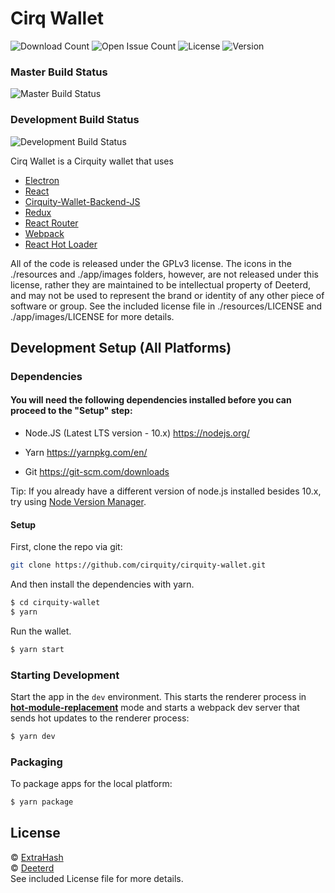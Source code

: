 # Cirq Wallet

![Download Count](https://img.shields.io/github/downloads/cirquity/cirquity-wallet/total.svg)
![Open Issue Count](https://img.shields.io/github/issues/cirquity/cirquity-wallet)
![License](https://img.shields.io/github/license/cirquity/cirquity-wallet)
![Version](https://img.shields.io/github/v/release/cirquity/cirquity-wallet)

### Master Build Status

![Master Build Status](https://github.com/cirquity/cirquity-wallet/workflows/Build/badge.svg?branch=master)

### Development Build Status

![Development Build Status](https://github.com/cirquity/cirquity-wallet/workflows/Build/badge.svg?branch=development)

Cirq Wallet is a Cirquity wallet that uses

- [Electron](http://electron.atom.io/)
- [React](https://facebook.github.io/react/)
- [Cirquity-Wallet-Backend-JS](https://github.com/cirquity/cirquity-wallet-backend-js)
- [Redux](https://github.com/reactjs/redux)
- [React Router](https://github.com/reactjs/react-router)
- [Webpack](http://webpack.github.io/docs/)
- [React Hot Loader](https://github.com/gaearon/react-hot-loader)

All of the code is released under the GPLv3 license. The icons in the ./resources and ./app/images folders, however, are not released under this license, rather they are maintained to be intellectual property of Deeterd, and may not be used to represent the brand or identity of any other piece of software or group. See the included license file in ./resources/LICENSE and ./app/images/LICENSE for more details.

## Development Setup (All Platforms)

### Dependencies

#### You will need the following dependencies installed before you can proceed to the "Setup" step:

- Node.JS (Latest LTS version - 10.x) https://nodejs.org/

- Yarn https://yarnpkg.com/en/

- Git https://git-scm.com/downloads

Tip: If you already have a different version of node.js installed besides 10.x, try using [Node Version Manager](https://github.com/nvm-sh/nvm#install--update-script).

#### Setup

First, clone the repo via git:

```bash
git clone https://github.com/cirquity/cirquity-wallet.git
```

And then install the dependencies with yarn.

```bash
$ cd cirquity-wallet
$ yarn
```

Run the wallet.

```bash
$ yarn start
```

### Starting Development

Start the app in the `dev` environment. This starts the renderer process in [**hot-module-replacement**](https://webpack.js.org/guides/hmr-react/) mode and starts a webpack dev server that sends hot updates to the renderer process:

```bash
$ yarn dev
```

### Packaging

To package apps for the local platform:

```bash
$ yarn package
```

## License

© [ExtraHash](https://github.com/ExtraHash)  
© [Deeterd](https://github.com/deeterd)  
See included License file for more details.
